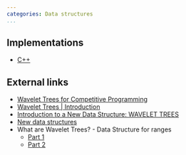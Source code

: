 ```yaml
---
categories: Data structures
...
```


## Implementations
- [C++](https://ideone.com/Tkters)

## External links
- [Wavelet Trees for Competitive Programming](http://ioinformatics.org/oi/pdf/v10_2016_19_37.pdf)
- [Wavelet Trees | Introduction](https://www.geeksforgeeks.org/wavelet-trees-introduction/)
- [Introduction to a New Data Structure: WAVELET TREES](http://rachitiitr.blogspot.in/2017/06/wavelet-trees-wavelet-trees-editorial.html)
- [New data structures](http://codeforces.com/blog/entry/17787)
- What are Wavelet Trees? - Data Structure for ranges
    - [Part 1](https://www.youtube.com/watch?v=BdlEV1fUedY)
    - [Part 2](https://www.youtube.com/watch?v=CybAgVF-MMc)

